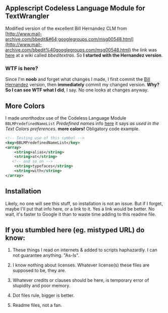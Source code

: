 ## Applescript Codeless Language Module for TextWrangler ##

Modified version of the excellent Bill Hernandez CLM from [http://www.mail-archive.com/bbedit&#64;googlegroups.com/msg00548.html](http://www.mail-archive.com/bbedit%40googlegroups.com/msg00548.html) the link was [here](http://bbeditextras.org/wiki/index.php?title=Codeless_Language_Modules) at a wiki called _bbeditextras_. So __I started with the Hernandez version__. 

### WTF is here? ###

Since I'm __noob__ and forget what changes I made, I first commit the [Bill Hernandez](http://www.mail-archive.com/bbedit@googlegroups.com/msg00548.html) version, then __immediately__ commit my changed version. __Why?__ __So I can see WTF what I did__, I say. No one looks at changes anyway.

More Colors
----------

I made _unorthodox_ use of the  Codeless Language Module `BBLMPredefinedNameList` _Predefined names_ info [here](http://www.barebones.com/support/develop/clm.html) it says _as used in the Text Colors preferences_. __more colors!__ Obligatory code example.

``` xml
<!-- Testing use of this symbol -->
<key>BBLMPredefinedNameList</key>
<array>
	<string>alias</string>
	<string>at</string>
   <!-- and so on -->
	<string>typefaces</string>
	<string>with</string>
</array>
```

## Installation ##

Likely, no one will see this stuff, so installation is not an issue. But if I forget, maybe I'll put that info here, or a link to it. Yes a link would be better. No wait, it's faster to Google it than to waste time adding to this readme file.


If you stumbled here (eg. mistyped URL) do know: 
-----------------------------------------------

1.  These things I read on internets &amp; added to scripts haphazardly.
    I can not guarantee anything. "As-Is".

3.  I know nothing about licenses. Whatever license(s) these files are supposed to be, they are.

5.  Whatever credits or clauses should be here, is temporary error of stupidity and poor memory.

7.  Dot files rule, bigger is better.

9.  Readme files, not a fan.




